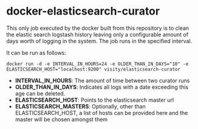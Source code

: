 # docker-elasticsearch-curator

This only job executed by the docker built from this repository is to clean the elastic search logstash history leaving only a configurable amount of days worth of logging in the system. The job runs in the specified interval.

It can be run as follows:

	docker run -d -e INTERVAL_IN_HOURS=24 -e OLDER_THAN_IN_DAYS="10" -e ELASTICSEARCH_HOST="localhost:9200" visity/elasticsearch-curator
	
* **INTERVAL\_IN\_HOURS**: The amount of time between two curator runs
* **OLDER\_THAN\_IN\_DAYS**: Indicates all logs with a date exceeding this age can be deleted.
* **ELASTICSEARCH\_HOST**: Points to the elasticsearch master url
* **ELASTICSEARCH\_MASTERS**: Optionally, other than ELASTICSEARCH\_HOST, a list of hosts can be provided here and the master will be chosen amongst them

